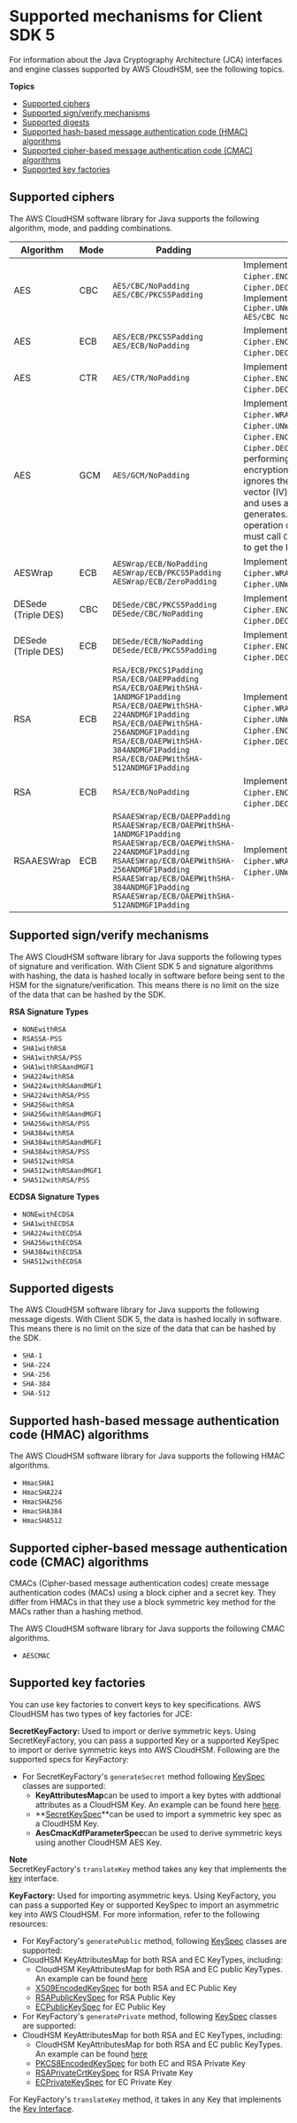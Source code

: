 # Supported mechanisms for Client SDK 5<a name="java-lib-supported_5"></a>

For information about the Java Cryptography Architecture \(JCA\) interfaces and engine classes supported by AWS CloudHSM, see the following topics\. 

**Topics**
+ [Supported ciphers](#java-ciphers_5)
+ [Supported sign/verify mechanisms](#java-sign-verify_5)
+ [Supported digests](#java-digests_5)
+ [Supported hash\-based message authentication code \(HMAC\) algorithms](#java-mac_5)
+ [Supported cipher\-based message authentication code \(CMAC\) algorithms](#java-cmac_5)
+ [Supported key factories](#java-key-factories)

## Supported ciphers<a name="java-ciphers_5"></a>

The AWS CloudHSM software library for Java supports the following algorithm, mode, and padding combinations\.


| Algorithm | Mode | Padding | Notes | 
| --- | --- | --- | --- | 
| AES | CBC |  `AES/CBC/NoPadding` `AES/CBC/PKCS5Padding`  |  Implements `Cipher.ENCRYPT_MODE` and `Cipher.DECRYPT_MODE`\. Implements `Cipher.UNWRAP_MODE for AES/CBC NoPadding`  | 
| AES | ECB |  `AES/ECB/PKCS5Padding` `AES/ECB/NoPadding`  | Implements `Cipher.ENCRYPT_MODE` and `Cipher.DECRYPT_MODE`\.  | 
| AES | CTR |  `AES/CTR/NoPadding`  |  Implements `Cipher.ENCRYPT_MODE` and `Cipher.DECRYPT_MODE`\.  | 
| AES | GCM | `AES/GCM/NoPadding` | Implements `Cipher.WRAP_MODE`, `Cipher.UNWRAP_MODE`, `Cipher.ENCRYPT_MODE`, and `Cipher.DECRYPT_MODE`\.When performing AES\-GCM encryption, the HSM ignores the initialization vector \(IV\) in the request and uses an IV that it generates\. When the operation completes, you must call `Cipher.getIV()` to get the IV\. | 
| AESWrap | ECB |  `AESWrap/ECB/NoPadding` `AESWrap/ECB/PKCS5Padding` `AESWrap/ECB/ZeroPadding`  | Implements `Cipher.WRAP_MODE` and `Cipher.UNWRAP_MODE`\.  | 
| DESede \(Triple DES\) | CBC |  `DESede/CBC/PKCS5Padding` `DESede/CBC/NoPadding`  |  Implements `Cipher.ENCRYPT_MODE` and `Cipher.DECRYPT_MODE`\.  | 
| DESede \(Triple DES\) | ECB |  `DESede/ECB/NoPadding` `DESede/ECB/PKCS5Padding`  | Implements `Cipher.ENCRYPT_MODE` and `Cipher.DECRYPT_MODE`\.  | 
| RSA | ECB | `RSA/ECB/PKCS1Padding` `RSA/ECB/OAEPPadding` `RSA/ECB/OAEPWithSHA-1ANDMGF1Padding` `RSA/ECB/OAEPWithSHA-224ANDMGF1Padding` `RSA/ECB/OAEPWithSHA-256ANDMGF1Padding` `RSA/ECB/OAEPWithSHA-384ANDMGF1Padding` `RSA/ECB/OAEPWithSHA-512ANDMGF1Padding`  |  Implements `Cipher.WRAP_MODE`, `Cipher.UNWRAP_MODE`, `Cipher.ENCRYPT_MODE`, and `Cipher.DECRYPT_MODE`\.  | 
| RSA | ECB | `RSA/ECB/NoPadding` |  Implements `Cipher.ENCRYPT_MODE` and `Cipher.DECRYPT_MODE`\.  | 
| RSAAESWrap | ECB |  `RSAAESWrap/ECB/OAEPPadding` `RSAAESWrap/ECB/OAEPWithSHA-1ANDMGF1Padding` `RSAAESWrap/ECB/OAEPWithSHA-224ANDMGF1Padding` `RSAAESWrap/ECB/OAEPWithSHA-256ANDMGF1Padding` `RSAAESWrap/ECB/OAEPWithSHA-384ANDMGF1Padding` `RSAAESWrap/ECB/OAEPWithSHA-512ANDMGF1Padding`  | Implements `Cipher.WRAP_MODE` and `Cipher.UNWRAP_MODE`\.  | 

## Supported sign/verify mechanisms<a name="java-sign-verify_5"></a>

The AWS CloudHSM software library for Java supports the following types of signature and verification\. With Client SDK 5 and signature algorithms with hashing, the data is hashed locally in software before being sent to the HSM for the signature/verification\. This means there is no limit on the size of the data that can be hashed by the SDK\.

**RSA Signature Types**
+ `NONEwithRSA`
+ `RSASSA-PSS`
+ `SHA1withRSA`
+ `SHA1withRSA/PSS`
+ `SHA1withRSAandMGF1`
+ `SHA224withRSA`
+ `SHA224withRSAandMGF1`
+ `SHA224withRSA/PSS`
+ `SHA256withRSA`
+ `SHA256withRSAandMGF1`
+ `SHA256withRSA/PSS`
+ `SHA384withRSA`
+ `SHA384withRSAandMGF1`
+ `SHA384withRSA/PSS`
+ `SHA512withRSA`
+ `SHA512withRSAandMGF1`
+ `SHA512withRSA/PSS`

**ECDSA Signature Types**
+ `NONEwithECDSA`
+ `SHA1withECDSA`
+ `SHA224withECDSA`
+ `SHA256withECDSA`
+ `SHA384withECDSA`
+ `SHA512withECDSA`

## Supported digests<a name="java-digests_5"></a>

The AWS CloudHSM software library for Java supports the following message digests\. With Client SDK 5, the data is hashed locally in software\. This means there is no limit on the size of the data that can be hashed by the SDK\.
+ `SHA-1`
+ `SHA-224`
+ `SHA-256`
+ `SHA-384`
+ `SHA-512`

## Supported hash\-based message authentication code \(HMAC\) algorithms<a name="java-mac_5"></a>

The AWS CloudHSM software library for Java supports the following HMAC algorithms\.
+ `HmacSHA1`
+ `HmacSHA224`
+ `HmacSHA256`
+ `HmacSHA384`
+ `HmacSHA512`

## Supported cipher\-based message authentication code \(CMAC\) algorithms<a name="java-cmac_5"></a>

CMACs \(Cipher\-based message authentication codes\) create message authentication codes \(MACs\) using a block cipher and a secret key\. They differ from HMACs in that they use a block symmetric key method for the MACs rather than a hashing method\.

The AWS CloudHSM software library for Java supports the following CMAC algorithms\.
+ `AESCMAC`

## Supported key factories<a name="java-key-factories"></a>

You can use key factories to convert keys to key specifications\. AWS CloudHSM has two types of key factories for JCE:

**SecretKeyFactory:** Used to import or derive symmetric keys\. Using SecretKeyFactory, you can pass a supported Key or a supported KeySpec to import or derive symmetric keys into AWS CloudHSM\. Following are the supported specs for KeyFactory:
+ For SecretKeyFactory's `generateSecret` method following [KeySpec](https://docs.oracle.com/javase/8/docs/api/java/security/spec/KeySpec.html) classes are supported:
  + **KeyAttributesMap**can be used to import a key bytes with addtional attributes as a CloudHSM Key\. An example can be found here [here](https://github.com/aws-samples/aws-cloudhsm-jce-examples/blob/sdk5/src/main/java/com/amazonaws/cloudhsm/examples/KeyUtilitiesRunner.java)\.
  + **[SecretKeySpec](https://docs.oracle.com/javase/8/docs/api/javax/crypto/spec/SecretKeySpec.html)**can be used to import a symmetric key spec as a CloudHSM Key\.
  + **AesCmacKdfParameterSpec**can be used to derive symmetric keys using another CloudHSM AES Key\.

**Note**  
SecretKeyFactory's `translateKey` method takes any key that implements the [key](https://docs.oracle.com/javase/8/docs/api/java/security/Key.html) interface\.

**KeyFactory:** Used for importing asymmetric keys\. Using KeyFactory, you can pass a supported Key or supported KeySpec to import an asymmetric key into AWS CloudHSM\. For more information, refer to the following resources:
+ For KeyFactory's `generatePublic` method, following [KeySpec](https://docs.oracle.com/javase/8/docs/api/java/security/spec/KeySpec.html) classes are supported:
+ CloudHSM KeyAttributesMap for both RSA and EC KeyTypes, including:
  + CloudHSM KeyAttributesMap for both RSA and EC public KeyTypes\. An example can be found [here](https://github.com/aws-samples/aws-cloudhsm-jce-examples/blob/sdk5/src/main/java/com/amazonaws/cloudhsm/examples/KeyUtilitiesRunner.java)
  + [X509EncodedKeySpec](https://docs.oracle.com/javase/8/docs/api/java/security/spec/X509EncodedKeySpec.html) for both RSA and EC Public Key
  + [RSAPublicKeySpec](https://docs.oracle.com/javase/8/docs/api/java/security/spec/RSAPublicKeySpec.html) for RSA Public Key
  + [ECPublicKeySpec](https://docs.oracle.com/javase/8/docs/api/java/security/spec/ECPublicKeySpec.html) for EC Public Key
+ For KeyFactory's `generatePrivate` method, following [KeySpec](https://docs.oracle.com/javase/8/docs/api/java/security/spec/KeySpec.html) classes are supported:
+ CloudHSM KeyAttributesMap for both RSA and EC KeyTypes, including:
  + CloudHSM KeyAttributesMap for both RSA and EC public KeyTypes\. An example can be found [here](https://github.com/aws-samples/aws-cloudhsm-jce-examples/blob/sdk5/src/main/java/com/amazonaws/cloudhsm/examples/KeyUtilitiesRunner.java)
  + [PKCS8EncodedKeySpec](https://docs.oracle.com/javase/8/docs/api/java/security/spec/PKCS8EncodedKeySpec.html) for both EC and RSA Private Key
  + [RSAPrivateCrtKeySpec](https://docs.oracle.com/javase/8/docs/api/java/security/spec/RSAPrivateCrtKeySpec.html) for RSA Private Key
  + [ECPrivateKeySpec](https://docs.oracle.com/javase/8/docs/api/java/security/spec/ECPrivateKeySpec.html) for EC Private Key

For KeyFactory's `translateKey` method, it takes in any Key that implements the [Key Interface](https://docs.oracle.com/javase/8/docs/api/java/security/Key.html)\.